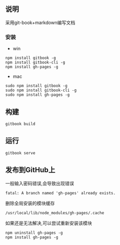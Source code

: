 ## 说明
采用git-book+markdown编写文档

### 安装
- win
```
npm install gitbook -g
npm install gitbook-cli -g
npm install gh-pages -g
```

- mac
```
sudo npm install gitbook -g
sudo npm install gitbook-cli -g
sudo npm install gh-pages -g
```

## 构建
```
gitbook build
```
## 运行 
```
gitbook serve
```
## 发布到GitHub上
一般输入密码错误,会导致出现错误
```
fatal: A branch named 'gh-pages' already exists.
```
删除全局安装的模块缓存
```
/usr/local/lib/node_modules/gh-pages/.cache
```
如果还是无法解决,可以尝试重新安装该模块
```
npm uninstall gh-pages -g
npm install gh-pages -g
```

